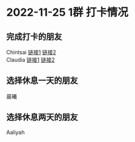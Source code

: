 # 2022-11-25 1群 打卡情况
## 完成打卡的朋友
Chintsai [链接1](http://mmbiz.qpic.cn/mmbiz_jpg/fKBOEML39zq5MTVcXWSgKstWvUtyXxNia5dnvomyUCQk9GX22FUg07fRR2pwhkapoBZI15f9FrCiaW87StgnIxxw/0) [链接2](http://mmbiz.qpic.cn/mmbiz_jpg/fKBOEML39zq5MTVcXWSgKstWvUtyXxNia5oyFqiaicD9u5AU0wscl3rIH3l2wDoibFExa18kwYwcgiagmKDjOQyldCg/0) <br>Claudia [链接1](http://mmbiz.qpic.cn/mmbiz_jpg/EqM704vBbWDKK15eHziaVW5XCxxCibayfgQ7ksytiaaXbkXK3zDhzxJ3ia5cubic5kQzbMWp19UkvyUJRUhWia8E3BOg/0) [链接2](http://mmbiz.qpic.cn/mmbiz_jpg/EqM704vBbWDKK15eHziaVW5XCxxCibayfg0d8yda2vbgnO0vNlpkwkDx9JEr3sQDUtvia4sATFIKGuGXAvYibckX4Q/0) <br>
## 选择休息一天的朋友
晨曦

## 选择休息两天的朋友
Aaliyah

